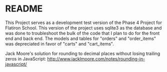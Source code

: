 # README

This Project serves as a development test version of the Phase 4 Project for Flatiron School.  This version of the project uses sqlite3 as the database and was done to troubleshoot the bulk of the code that I plan to do for the front end and back end.  The models and tables for "orders" and "order_items" was depreciated in favor of "carts" and "cart_items".

Jack Moore's solution for rounding to decimal places without losing trailing zeros in JavaScript: http://www.jacklmoore.com/notes/rounding-in-javascript/